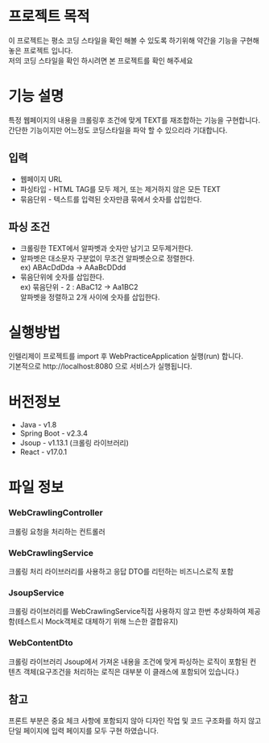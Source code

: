# 프로젝트 목적
이 프로젝트는 평소 코딩 스타일을 확인 해볼 수 있도록 하기위해 약간을 기능을 구현해 놓은 프로젝트 입니다.  
저의 코딩 스타일을 확인 하시려면 본 프로젝트를 확인 해주세요

# 기능 설명
특정 웹페이지의 내용을 크롤링후 조건에 맞게 TEXT를 재조합하는 기능을 구현합니다.  
간단한 기능이지만 어느정도 코딩스타일을 파악 할 수 있으리라 기대합니다.

## 입력
- 웹페이지 URL
- 파싱타입 - HTML TAG를 모두 제거, 또는 제거하지 않은 모든 TEXT
- 묶음단위 - 텍스트를 입력된 숫자만큼 묶에서 숫자를 삽입한다.

## 파싱 조건
- 크롤링한 TEXT에서 알파벳과 숫자만 남기고 모두제거한다.
- 알파벳은 대소문자 구분없이 무조건 알파벳순으로 정렬한다.  
  ex) ABAcDdDda -> AAaBcDDdd
- 묶음단위에 숫자를 삽입한다.  
  ex) 묶음단위 - 2 : ABaC12 -> Aa1BC2  
  알파벳을 정렬하고 2개 사이에 숫자를 삽입한다.
  
# 실행방법

인텔리제이 프로젝트를 import 후 WebPracticeApplication 실행(run) 합니다.  
기본적으로 http://localhost:8080 으로 서비스가 실행됩니다.

# 버전정보
- Java - v1.8
- Spring Boot - v2.3.4
- Jsoup - v1.13.1 (크롤링 라이브러리)
- React - v17.0.1


# 파일 정보

### WebCrawlingController
크롤링 요청을 처리하는 컨트롤러

### WebCrawlingService
크롤링 처리 라이브러리를 사용하고 응답 DTO를 리턴하는 비즈니스로직 포함

### JsoupService
크롤링 라이브러리를 WebCrawlingService직접 사용하지 않고
한번 추상화하여 제공함(테스트시 Mock객체로 대체하기 위해   느슨한 결합유지)

### WebContentDto
크롤링 라이브러리 Jsoup에서 가져온 내용을 조건에 맞게 파싱하는 로직이 포함된
컨텐츠 객체(요구조건을 처리하는 로직은 대부분 이 클래스에 포함되어 있습니다.)

## 참고
프론트 부분은 중요 체크 사항에 포함되지 않아 디자인 작업 및 코드 구조화를 하지 않고   
단일 페이지에 입력 페이지를 모두 구현 하였습니다.